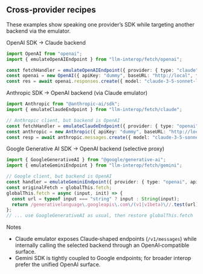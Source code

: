 ## Cross‑provider recipes

These examples show speaking one provider’s SDK while targeting another backend via the emulator.

OpenAI SDK → Claude backend
```ts
import OpenAI from "openai";
import { emulateOpenAIEndpoint } from "llm-interop/fetch/openai";

const fetchHandler = emulateOpenAIEndpoint({ provider: { type: "claude", apiKey: process.env.ANTHROPIC_API_KEY! } });
const openai = new OpenAI({ apiKey: "dummy", baseURL: "http://local", fetch: fetchHandler });
const res = await openai.responses.create({ model: "claude-3-5-sonnet-latest", input: "Hello" });
```

Anthropic SDK → OpenAI backend (via Claude emulator)
```ts
import Anthropic from "@anthropic-ai/sdk";
import { emulateClaudeEndpoint } from "llm-interop/fetch/claude";

// Anthropic client, but backend is OpenAI
const fetchHandler = emulateClaudeEndpoint({ provider: { type: "openai", apiKey: process.env.OPENAI_API_KEY! } });
const anthropic = new Anthropic({ apiKey: "dummy", baseURL: "http://local", fetch: fetchHandler });
const resp = await anthropic.messages.create({ model: "claude-3-5-sonnet-latest", messages: [{ role: "user", content: "Hello" }] });
```

Google Generative AI SDK → OpenAI backend (selective proxy)
```ts
import { GoogleGenerativeAI } from "@google/generative-ai";
import { emulateGeminiEndpoint } from "llm-interop/fetch/gemini";

// Google client, but backend is OpenAI
const handler = emulateGeminiEndpoint({ provider: { type: "openai", apiKey: process.env.OPENAI_API_KEY! } });
const originalFetch = globalThis.fetch;
globalThis.fetch = async (input, init) => {
  const url = typeof input === "string" ? input : String(input);
  return /generativelanguage\.googleapis\.com\/(v1|v1beta)\//.test(url) ? handler(input, init) : originalFetch(input as any, init);
};
// ... use GoogleGenerativeAI as usual, then restore globalThis.fetch
```

Notes
- Claude emulator exposes Claude‑shaped endpoints (`/v1/messages`) while internally calling the selected backend through an OpenAI‑compatible surface.
- Gemini SDK is tightly coupled to Google endpoints; for broader interop prefer the unified OpenAI surface.

